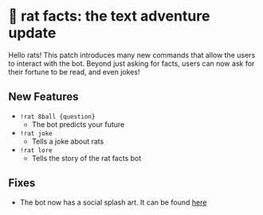 # 🐀 rat facts: the text adventure update

Hello rats! This patch introduces many new commands that allow the users to interact with the bot. Beyond just asking for facts, users can now ask for their fortune to be read, and even jokes!

## New Features

-   `!rat 8ball {question}`
    -   The bot predicts your future
-   `!rat joke`
    -   Tells a joke about rats
-   `!rat lore`
    -   Tells the story of the rat facts bot

## Fixes

-   The bot now has a social splash art. It can be found [here](https://github.com/RileyAbr/rat-facts-Discord-Bot/blob/master/assets/rat%20facts%20social%20splash.jpg)
